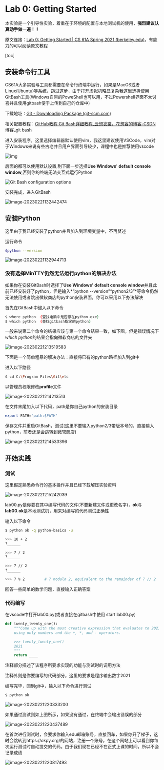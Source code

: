 # Lab 0: Getting Started

本实验是一个引导性实验，着重在于环境的配置与本地测试机的使用，**强烈建议认真动手做一遍！！**

原文连接：[Lab 0: Getting Started | CS 61A Spring 2021 (berkeley.edu)](https://inst.eecs.berkeley.edu/~cs61a/sp21/lab/lab00/)，有能力的可以阅读原文教程

[toc]

## 安装命令行工具

CS61A大多实验与工具都需要在命令行终端中运行，如果是MacOS或者Linux(Ubuntu)等系统，跳过这步，由于打开虚拟机略显复杂我这里选择使用GitBash工具(Windows自带的PoweShell也可以用，不过Powershell界面不太讨喜并且使用gitbash便于上传到自己的仓库中)

下载地址：[Git - Downloading Package (git-scm.com)](https://git-scm.com/download/win)

相关配置教程：[GitHub教程 Git Bash详细教程_云想衣裳，花想容的博客-CSDN博客_git bash](https://blog.csdn.net/weixin_41087220/article/details/118099800)

进入安装程序，这里选择编辑器默认使用vim，我这里建议使用VSCode，vim对于Windows来说有些古老并且用户界面引导较少，课程中也是推荐使用vscode

![img](img/1444307-20180726211754866-2067701432.png)



后面的都可以使用默认设置,到下面一步选择**Use Windows' default console window**,否则你的终端无法交互式运行Python

![Git Bash configuration options](img/git-bash-options.png)

安装完成，进入GitBash

![image-20230221132442474](img/image-20230221132442474.png)

## 安装Python

这里由于我已经安装了python并且加入到环境变量中，不再赘述

运行命令

```bash
$python --version
```

![image-20230221132944713](img/image-20230221132944713.png)

### 没有选择MinTTY仍然无法运行python的解决办法

如果你在安装GitBash时选择了**Use Windows' default console window**并且此前已经安装好了python，但是输入*“python --version”“python2/3”*等命令仍然无法使用或者跳出微软商店的python安装界面，你可以采用以下办法解决

首先在GitBash中键入以下命令

```bash
$ where python  (查找电脑中是否存在python.exe)
$ which python	(查找gitbash指定的python)
```

一般来说第二个命令的结果应该与第一个命令结果一致，如下图。但是错误情况下*which python*的结果会指向微软商店的文件夹

![image-20230221213519583](img/image-20230221213519583.png)

下面是一个简单粗暴的解决办法：直接将已有的python路径加入到git中

进入以下路径

```bash
$ cd C:\Program Files\Git\etc
```

以管理员权限修改**profile**文件

![image-20230221214213513](img/image-20230221214213513.png)

在文件末尾加入以下代码，path是你自己python的安装目录

```D
export PATH="path:$PATH"
```

保存文件并重启GitBash，测试(这里不要输入python2/3带版本号的，直接输入python，前者还是会跳转到微软商店)

![image-20230221214533396](img/image-20230221214533396.png)

## 开始实践

### 测试

这里假定熟悉命令行的基本操作并且已经下载解压实验资料

![image-20230221215242039](img/image-20230221215242039.png)

lab00.py是你要在其中编写代码的文件(不要新建文件或更改名字)，**ok**与**lab00.ok**是本地测试机，用来对编写的代码测试正确性

输入以下命令

```bash
$ python ok -q python-basics -u
```

```bash
>>> 10 + 2
?______

>>> 7 / 2
?______

>>> 7 // 2
?______

>>> 7 % 2		  # 7 modulo 2, equivalent to the remainder of 7 // 2
```

回答一些简单的数学问题，直接输入正确答案

### 代码编写

在vscode中打开lab00.py(或者直接在gitbash中使用 start lab00.py)

```python
def twenty_twenty_one():
    """Come up with the most creative expression that evaluates to 2021,
    using only numbers and the +, *, and - operators.

    >>> twenty_twenty_one()
    2021
    """
    return ____

```

注释部分描述了该程序所要求实现的功能与测试时的调用方法

注释外则是你要编写的代码部分，这里的要求是程序输出数字2021

编写完毕，回到git中，输入以下命令进行测试

```bash
$ python ok
```

![image-20230221220333200](img/image-20230221220333200.png)

如果通过测试则如上图所示，如果没有通过，在终端中会输出错误的部分

![image-20230221220437489](img/image-20230221220437489.png)

在首次进行测试时，会要求你输入edu邮箱账号，直接回车，如果你开了梯子，这时会跳转到https://okpy.org/的网站，注册一个账号，在这个网站上可以看到你每次运行测试时自动提交的代码。由于我们现在已经不在正式上课的时间，所以不会记录成绩

![image-20230221220817493](img/image-20230221220817493.png)